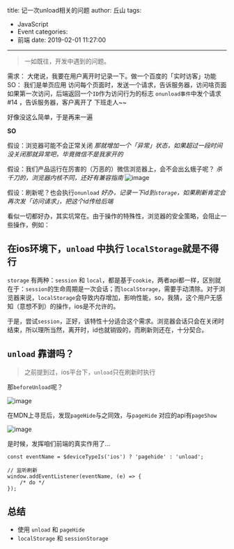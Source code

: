 title: 记一次unload相关的问题
author: 丘山
tags:
  - JavaScript
  - Event
categories:
  - 前端
date: 2019-02-01 11:27:00
---
> 一如既往，开发中遇到的问题。

需求：
大佬说，我要在用户离开时记录一下。做一个百度的「实时访客」功能
SO：
我们是单页应用
访问每个页面时，发送一个请求，告诉服务器，访问啥页面
如果第一次访问，后端返回一个`ID`作为访问行为的标志
`onunload事件`中发个请求 #14 ，告诉服务器，客户离开了 
下班走人~~

好像没这么简单，于是再来一遍

**SO**

假设：浏览器可能不会正常关闭
*那就增加一个「异常」状态，如果超过一段时间没关闭那就异常吧，毕竟微信不是我家开的*

假设：我们产品运行在厉害的（万恶的）微信浏览器上，会不会出幺蛾子呢？
*杀千刀的，浏览器内核不同，还好有兼容指南*
![image](https://user-images.githubusercontent.com/10740017/42142651-21865800-7de3-11e8-9b50-035e671ce9c7.png)

假设：刷新呢？也会执行`onunload`
*好办，记录一下id到`storage`，如果刷新肯定会再次发「访问请求」，把这个id传给后端* 

看似一切都好办，其实坑常在。由于操作的特殊性，浏览器的安全策略，会阻止一些操作，例如：

## 在ios环境下，`unload` 中执行 `localStorage`就是不得行

`storage` 有两种：`session` 和 `local`，都是基于`cookie`，两者api都一样，区别就在于：`session`的生命周期是一次会话；而`localStorage`，需要手动清除。对于浏览器来说，`localStorage`会导致内存增加，影响性能，so，我猜，这个用户无感知（意想不到）的操作，ios是不允许的。

于是，尝试`session`，正好，该特性十分适合这个需求。浏览器会话只会在关闭时结束，所以理所当然，离开时，id也就销毁的，而刷新则还在，十分契合。
 
## `unload` 靠谱吗？

> 之前提到过，ios平台下，`unload`只在刷新时执行

那`beforeUnload`呢？

![image](https://user-images.githubusercontent.com/10740017/42143271-db56f5d4-7de6-11e8-8ec9-fed97eb45a13.png)

在MDN上寻觅后，发现`pageHide`与之同效，与`pageHide` 对应的api有`pageShow`

![image](https://user-images.githubusercontent.com/10740017/42143564-46368670-7de8-11e8-8329-36c4329e1c2c.png)


是时候，发挥咱们前端的真实作用了...
```
const eventName = $deviceTypeIs('ios') ? 'pagehide' : 'unload';

// 监听刷新
window.addEventListener(eventName, (e) => {
    /* do */
});
```

## 总结

- 使用 `unload` 和 `pageHide`
- `localStorage` 和 `sessionStorage`
